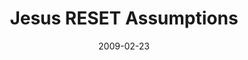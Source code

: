 ---
layout: music 
title: "Jesus RESET Assumptions"
series: "Reset"
date: 2009-02-23 
description: "In the first week of our RESET journey, Brian Tome discusses the case for examining Jesus and his claims."
audio: "http://s3.amazonaws.com/crossroadsaudiomessages/Reset1.mp3"
audio-duration: "47:59"
src: "http://www.crossroads.net/players/media/series/190x110.gif"
---